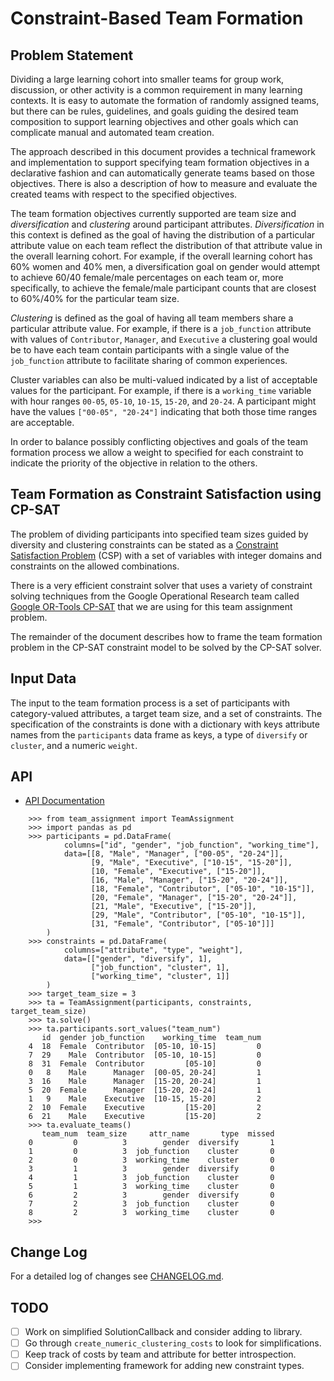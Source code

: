 # Constraint-Based Team Formation

## Problem Statement

Dividing a large learning cohort into smaller teams for group work,
discussion, or other activity is a common requirement in many learning
contexts. It is easy to automate the formation of randomly assigned
teams, but there can be rules, guidelines, and goals guiding the
desired team composition to support learning objectives and other
goals which can complicate manual and automated team creation.

The approach described in this document provides a technical framework
and implementation to support specifying team formation objectives in
a declarative fashion and can automatically generate teams based on
those objectives. There is also a description of how to measure and
evaluate the created teams with respect to the specified objectives.

The team formation objectives currently supported are team size and
*diversification* and *clustering* around participant
attributes. *Diversification* in this context is defined as the goal
of having the distribution of a particular attribute value on each
team reflect the distribution of that attribute value in the overall
learning cohort. For example, if the overall learning cohort has 60%
women and 40% men, a diversification goal on gender would attempt to
achieve 60/40 female/male percentages on each team or, more
specifically, to achieve the female/male participant counts that are
closest to 60%/40% for the particular team size.

*Clustering* is defined as the goal of having all team members share a
particular attribute value. For example, if there is a `job_function`
attribute with values of `Contributor`, `Manager`, and `Executive` a
clustering goal would be to have each team contain participants with a
single value of the `job_function` attribute to facilitate sharing
of common experiences.

Cluster variables can also be multi-valued indicated by a list of
acceptable values for the participant. For example, if there is a
`working_time` variable with hour ranges `00-05`, `05-10`, `10-15`,
`15-20`, and `20-24`. A participant might have the values `["00-05",
"20-24"]` indicating that both those time ranges are acceptable.

In order to balance possibly conflicting objectives and goals of the
team formation process we allow a weight to specified for each
constraint to indicate the priority of the objective in relation
to the others.

## Team Formation as Constraint Satisfaction using CP-SAT

The problem of dividing participants into specified team sizes guided
by diversity and clustering constraints can be stated as a [Constraint
Satisfaction
Problem](https://en.wikipedia.org/wiki/Constraint_satisfaction_problem)
(CSP) with a set of variables with integer domains and constraints on
the allowed combinations.

There is a very efficient constraint solver that uses a variety of
constraint solving techniques from the Google Operational Research
team called [Google OR-Tools
CP-SAT](https://developers.google.com/optimization/cp/cp_solver) that
we are using for this team assignment problem.

The remainder of the document describes how to frame the team
formation problem in the CP-SAT constraint model to be solved by the
CP-SAT solver.

## Input Data

The input to the team formation process is a set of participants with
category-valued attributes, a target team size, and a set of
constraints. The specification of the constraints is done with a
dictionary with keys attribute names from the `participants` data frame as
keys, a type of `diversify` or `cluster`, and a numeric `weight`.

## API

- [API Documentation](https://harvard-hbs.github.io/team-formation)


```
    >>> from team_assignment import TeamAssignment
    >>> import pandas as pd
    >>> participants = pd.DataFrame(
            columns=["id", "gender", "job_function", "working_time"],
            data=[[8, "Male", "Manager", ["00-05", "20-24"]],
                  [9, "Male", "Executive", ["10-15", "15-20"]],
                  [10, "Female", "Executive", ["15-20"]],
                  [16, "Male", "Manager", ["15-20", "20-24"]],
                  [18, "Female", "Contributor", ["05-10", "10-15"]],
                  [20, "Female", "Manager", ["15-20", "20-24"]],
                  [21, "Male", "Executive", ["15-20"]],
                  [29, "Male", "Contributor", ["05-10", "10-15"]],
                  [31, "Female", "Contributor", ["05-10"]]]
        )
    >>> constraints = pd.DataFrame(
            columns=["attribute", "type", "weight"],
            data=[["gender", "diversify", 1],
                  ["job_function", "cluster", 1],
                  ["working_time", "cluster", 1]]
        )
    >>> target_team_size = 3
    >>> ta = TeamAssignment(participants, constraints, target_team_size)
    >>> ta.solve()
    >>> ta.participants.sort_values("team_num")
       id  gender job_function    working_time  team_num
    4  18  Female  Contributor  [05-10, 10-15]         0
    7  29    Male  Contributor  [05-10, 10-15]         0
    8  31  Female  Contributor         [05-10]         0
    0   8    Male      Manager  [00-05, 20-24]         1
    3  16    Male      Manager  [15-20, 20-24]         1
    5  20  Female      Manager  [15-20, 20-24]         1
    1   9    Male    Executive  [10-15, 15-20]         2
    2  10  Female    Executive         [15-20]         2
    6  21    Male    Executive         [15-20]         2
    >>> ta.evaluate_teams()
       team_num  team_size     attr_name       type  missed
    0         0          3        gender  diversify       1
    1         0          3  job_function    cluster       0
    2         0          3  working_time    cluster       0
    3         1          3        gender  diversify       0
    4         1          3  job_function    cluster       0
    5         1          3  working_time    cluster       0
    6         2          3        gender  diversify       0
    7         2          3  job_function    cluster       0
    8         2          3  working_time    cluster       0
    >>>
```

## Change Log

For a detailed log of changes see [CHANGELOG.md](CHANGELOG.md).

## TODO

-[ ] Work on simplified SolutionCallback and consider adding to library.
-[ ] Go through `create_numeric_clustering_costs` to look for simplifications.
-[ ] Keep track of costs by team and attribute for better introspection.
-[ ] Consider implementing framework for adding new constraint types.